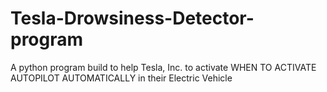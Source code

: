 # Tesla-Drowsiness-Detector-program
A python program build to help Tesla, Inc. to activate WHEN TO ACTIVATE AUTOPILOT AUTOMATICALLY in their Electric Vehicle
